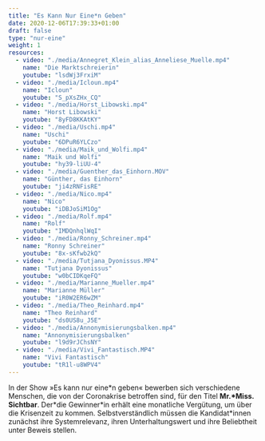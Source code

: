 ```yaml
---
title: "Es Kann Nur Eine*n Geben"
date: 2020-12-06T17:39:33+01:00
draft: false
type: "nur-eine"
weight: 1
resources: 
  - video: "./media/Annegret_Klein_alias_Anneliese_Muelle.mp4"
    name: "Die Marktschreierin"
    youtube: "lsdWj3FrxiM"
  - video: "./media/Icloun.mp4"
    name: "Icloun"
    youtube: "S_pXsZHx_CQ"
  - video: "./media/Horst_Libowski.mp4"
    name: "Horst Libowski"
    youtube: "8yFD8KKAtKY"
  - video: "./media/Uschi.mp4"
    name: "Uschi"
    youtube: "6DPuR6YLCzo"
  - video: "./media/Maik_und_Wolfi.mp4"
    name: "Maik und Wolfi"
    youtube: "hy39-liUU-4"
  - video: "./media/Guenther_das_Einhorn.MOV"
    name: "Günther, das Einhorn"
    youtube: "ji4zRNFisRE"
  - video: "./media/Nico.mp4"
    name: "Nico"
    youtube: "iDBJoSiM1Og"
  - video: "./media/Rolf.mp4"
    name: "Rolf"
    youtube: "IMDQnhqlWqI"
  - video: "./media/Ronny_Schreiner.mp4"
    name: "Ronny Schreiner"
    youtube: "8x-sKfwb2kQ"
  - video: "./media/Tutjana_Dyonissus.MP4"
    name: "Tutjana Dyonissus"
    youtube: "w0bCIDKqeFQ"
  - video: "./media/Marianne_Mueller.mp4"
    name: "Marianne Müller"
    youtube: "iR0W2ER6wZM"
  - video: "./media/Theo_Reinhard.mp4"
    name: "Theo Reinhard"
    youtube: "ds0US8u_J5E"
  - video: "./media/Annonymisierungsbalken.mp4"
    name: "Annonymisierungsbalken"
    youtube: "l9d9rJChsNY"
  - video: "./media/Vivi_Fantastisch.MP4"
    name: "Vivi Fantastisch"
    youtube: "tR1l-u8WPV4"
---
```


In der Show »Es kann nur eine\*n geben« bewerben sich verschiedene Menschen, die von der Coronakrise betroffen sind, für den Titel __Mr.\*Miss. Sichtbar__. Der\*die Gewinner\*in erhält eine monatliche Vergütung, um über die Krisenzeit zu kommen. Selbstverständlich müssen die Kandidat*innen zunächst ihre Systemrelevanz, ihren Unterhaltungswert und ihre Beliebtheit unter Beweis stellen.

